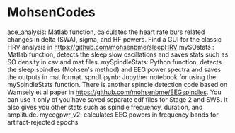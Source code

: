# MohsenCodes
ace_analysis: Matlab function, calculates the heart rate burs related changes in delta (SWA), sigma, and HF powers.
Find a GUI for the classic HRV analysis in https://github.com/mohsenbme/sleepHRV
mySOstats : Matlab function, detects the sleep slow oscillations and saves stats such as SO density in csv and mat files.
mySpindleStats: Python function, detects the sleep spindles (Mohsen's method) and EEG power spectra and saves the outputs in mat format.
spndl.ipynb: Jupyther notebook for using the mySpindleStats function.
There is another spindle detection code based on Wamsely et al paper in https://github.com/mohsenbme/EEGspindles. You can use it only of you have saved separate edf files for Stage 2 and SWS. It also gives you other stats such as spindle frequency, duration, and amplitude.
myeegpwr_v2: calculates EEG powers in frequency bands for artifact-rejected epochs.
